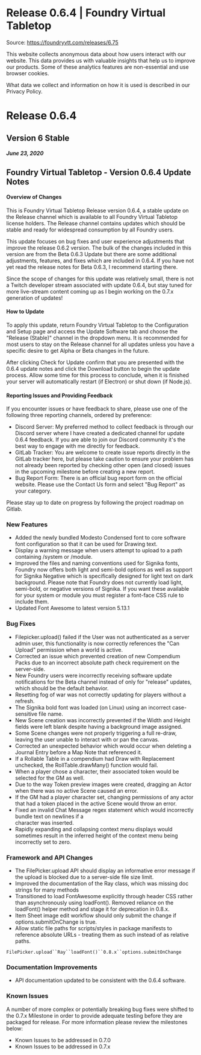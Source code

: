 # Release 0.6.4 | Foundry Virtual Tabletop

Source: https://foundryvtt.com/releases/6.75

This website collects anonymous data about how users interact with our website. This data provides us with 
        valuable insights that help us to improve our products. Some of these analytics features are non-essential 
        and use browser cookies.

What data we collect and information on how it is used is described in our 
        Privacy Policy.


# Release 0.6.4


## Version 6 Stable


##### June 23, 2020


## Foundry Virtual Tabletop - Version 0.6.4 Update Notes


#### Overview of Changes

This is Foundry Virtual Tabletop Release version 0.6.4, a stable update on the Release channel which is available to all Foundry Virtual Tabletop license holders. The Release channel contains updates which should be stable and ready for widespread consumption by all Foundry users.

This update focuses on bug fixes and user experience adjustments that improve the release 0.6.2 version. The bulk of the changes included in this version are from the Beta 0.6.3 Update but there are some additional adjustments, features, and fixes which are included in 0.6.4. If you have not yet read the release notes for Beta 0.6.3, I recommend starting there.

Since the scope of changes for this update was relatively small, there is not a Twitch developer stream associated with update 0.6.4, but stay tuned for more live-stream content coming up as I begin working on the 0.7.x generation of updates!


#### How to Update

To apply this update, return Foundry Virtual Tabletop to the Configuration and Setup page and access the Update Software tab and choose the "Release (Stable)" channel in the dropdown menu. It is recommended for most users to stay on the Release channel for all updates unless you have a specific desire to get Alpha or Beta changes in the future.

After clicking Check for Update confirm that you are presented with the 0.6.4 update notes and click the Download button to begin the update process. Allow some time for this process to conclude, when it is finished your server will automatically restart (if Electron) or shut down (if Node.js).


#### Reporting Issues and Providing Feedback

If you encounter issues or have feedback to share, please use one of the following three reporting channels, ordered by preference:

- Discord Server: My preferred method to collect feedback is through our Discord server where I have created a dedicated channel for update 0.6.4 feedback. If you are able to join our Discord community it's the best way to engage with me directly for feedback.
- GitLab Tracker: You are welcome to create issue reports directly in the GitLab tracker here, but please take caution to ensure your problem has not already been reported by checking other open (and closed) issues in the upcoming milestone before creating a new report.
- Bug Report Form: There is an official bug report form on the official website. Please use the Contact Us form and select "Bug Report" as your category.

Please stay up to date on progress by following the project roadmap on Gitlab.


### New Features

- Added the newly bundled Modesto Condensed font to core software font configuration so that it can be used for Drawing text.
- Display a warning message when users attempt to upload to a path containing /system or /module.
- Improved the files and naming conventions used for Signika fonts, Foundry now offers both light and semi-bold options as well as support for Signika Negative which is specifically designed for light text on dark background. Please note that Foundry does not currently load light, semi-bold, or negative versions of Signika. If you want these available for your system or module you must register a font-face CSS rule to include them.
- Updated Font Awesome to latest version 5.13.1


### Bug Fixes

- Filepicker.upload() failed if the User was not authenticated as a server admin user, this functionality is now correctly references the "Can Upload" permission when a world is active.
- Corrected an issue which prevented creation of new Compendium Packs due to an incorrect absolute path check requirement on the server-side.
- New Foundry users were incorrectly receiving software update notifications for the Beta channel instead of only for "release" updates, which should be the default behavior.
- Resetting fog of war was not correctly updating for players without a refresh.
- The Signika bold font was loaded (on Linux) using an incorrect case-sensitive file name.
- New Scene creation was incorrectly prevented if the Width and Height fields were left blank despite having a background image assigned.
- Some Scene changes were not properly triggering a full re-draw, leaving the user unable to interact with or pan the canvas.
- Corrected an unexpected behavior which would occur when deleting a Journal Entry before a Map Note that referenced it.
- If a Rollable Table in a compendium had Draw with Replacement unchecked, the RollTable.drawMany() function would fail.
- When a player chose a character, their associated token would be selected for the GM as well.
- Due to the way Token preview images were created, dragging an Actor when there was no active Scene caused an error.
- If the GM had a player character set, changing permissions of any actor that had a token placed in the active Scene would throw an error.
- Fixed an invalid Chat Message regex statement which would incorrectly bundle text on newlines if a <br> character was inserted.
- Rapidly expanding and collapsing context menu displays would sometimes result in the inferred height of the context menu being incorrectly set to zero.


### Framework and API Changes

- The FilePicker.upload API should display an informative error message if the upload is blocked due to a server-side file size limit.
- Improved the documentation of the Ray class, which was missing doc strings for many methods
- Transitioned to load FontAwesome explicitly through header CSS rather than asynchronously using loadFont(). Removed reliance on the loadFont() helper method and stage it for deprecation in 0.8.x.
- Item Sheet image edit workflow should only submit the change if options.submitOnChange is true.
- Allow static file paths for scripts/styles in package manifests to reference absolute URLs - treating them as such instead of as relative paths.

`FilePicker.upload``Ray``loadFont()``0.8.x``options.submitOnChange`
### Documentation Improvements

- API documentation updated to be consistent with the 0.6.4 software.


### Known Issues

A number of more complex or potentially breaking bug fixes were shifted to the 0.7.x Milestone in order to provide adequate testing before they are packaged for release. For more information please review the milestones below:

- Known Issues to be addressed in 0.7.0
- Known Issues to be addressed in 0.7.x

